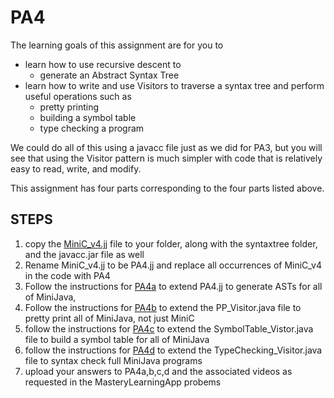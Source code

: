 # PA4

The learning goals of this assignment are for you to 
* learn how to use recursive descent to
  * generate an Abstract Syntax Tree
* learn how to write and use Visitors to traverse a syntax tree and perform useful operations such as
  * pretty printing
  * building a symbol table
  * type checking a program

We could do all of this using a javacc file just as we did for PA3, but you will see that using the Visitor pattern
is much simpler with code that is relatively easy to read, write, and modify.

This assignment has four parts corresponding to the four parts listed above.

## STEPS
1. copy the [MiniC_v4.jj](./MiniC_v4.jj) file to your folder, along with the syntaxtree folder, and the javacc.jar file as well
2. Rename MiniC_v4.jj to be PA4.jj and replace all occurrences of MiniC_v4 in the code with PA4
3. Follow the instructions for [PA4a](./PA4a.md) to extend PA4.jj to generate ASTs for all of MiniJava,
4. Follow the instructions for [PA4b](./PA4b.md) to extend the PP_Visitor.java file to pretty print all of MiniJava, not just MiniC
5. follow the instructions for [PA4c](./PA4c.md) to extend the SymbolTable_Vistor.java file to build a symbol table for all of MiniJava
6. follow the instructions for [PA4d](./PA4d.md) to extend the TypeChecking_Visitor.java file to syntax check full MiniJava programs
7. upload your answers to PA4a,b,c,d and the associated videos as requested in the MasteryLearningApp probems






